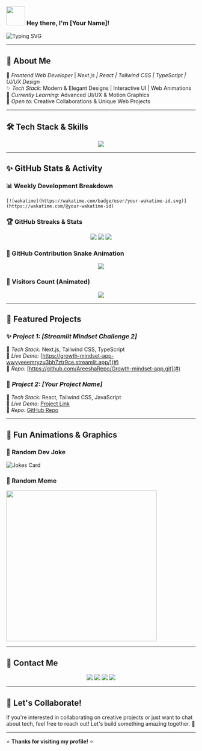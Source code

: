 ### <img src="https://media.giphy.com/media/xT9IgzoKnwFNmISR8I/giphy.gif" width="50px"> Hey there, I'm [Your Name]!

![Typing SVG](https://readme-typing-svg.herokuapp.com?font=Fira+Code&weight=600&size=22&pause=1000&color=FF1493&width=600&lines=Creative+Frontend+Developer;Next.js+%7C+React+%7C+Tailwind+CSS+%7C+TypeScript;Passionate+about+beautiful+designs!+%f0%9f%8c%9f)

---

## 🚀 About Me

💖 *Frontend Web Developer* | *Next.js | React | Tailwind CSS | TypeScript | UI/UX Design*  
✨ *Tech Stack:* Modern & Elegant Designs | Interactive UI | Web Animations  
🌸 *Currently Learning:* Advanced UI/UX & Motion Graphics  
🎀 *Open to:* Creative Collaborations & Unique Web Projects  

---

## 🛠 Tech Stack & Skills

<p align="center">
  <img src="https://skillicons.dev/icons?i=html,css,js,ts,react,nextjs,tailwind,figma,git,github,vscode,nodejs,express,mongodb,postgres" />
</p>

---

## ✨ GitHub Stats & Activity

### 📊 Weekly Development Breakdown
<!-- Add WakaTime stats or other activity graphs -->
```[![wakatime](https://wakatime.com/badge/user/your-wakatime-id.svg)](https://wakatime.com/@your-wakatime-id)```

### 🏆 GitHub Streaks & Stats
<p align="center">
  <img src="https://github-readme-streak-stats.herokuapp.com/?user=your-github-username&theme=radical" />
  <img src="https://github-readme-stats.vercel.app/api?username=your-github-username&show_icons=true&theme=radical" />
  <img src="https://github-readme-stats.vercel.app/api/top-langs/?username=your-github-username&layout=compact&theme=radical" />
</p>

### 🐍 GitHub Contribution Snake Animation
<p align="center">
  <img src="https://1drv.ms/u/c/594466f2353c9788/EVtnCGj_tQdCteiT1MsnbpEB8J4ab62YJj3D4YI2-zzFfA?e=3wQefk" />
</p>

### 🌟 Visitors Count (Animated)
<p align="center">
  <img src="https://profile-counter.glitch.me/your-github-username/count.svg" />
</p>

---

## 💎 Featured Projects

### ✨ *Project 1: [Streamlit Mindset Challenge 2]*
💖 *Tech Stack:* Next.js, Tailwind CSS, TypeScript  
🌸 *Live Demo:* [https://growth-mindset-app-wwyyeeemryzu3bh7ztr9ce.streamlit.app/](#)  
📌 *Repo:* [https://github.com/AreeshaRepo/Growth-mindset-app.git](#)  

### 🎀 *Project 2: [Your Project Name]*
💖 *Tech Stack:* React, Tailwind CSS, JavaScript  
🌸 *Live Demo:* [Project Link](#)  
📌 *Repo:* [GitHub Repo](#)  

---

## 🌈 Fun Animations & Graphics

### 🎨 Random Dev Joke
![Jokes Card](https://readme-jokes.vercel.app/api)

### 🌠 Random Meme
<img src="https://random-memer.herokuapp.com/" width="400px"/>

---

## 💖 Contact Me

<p align="center">
  <a href="https://www.linkedin.com/in/areesha-sattar-giaic-leader-student-14b48832b"><img src="https://img.shields.io/badge/LinkedIn-%230A66C2.svg?style=for-the-badge&logo=linkedin&logoColor=white"/></a>
  <a href="https://milestone2c-portfolio-nextjs-tailwind-css.vercel.app/"><img src="https://img.shields.io/badge/Portfolio-%23FF1493.svg?style=for-the-badge&logo=firefox&logoColor=white"/></a>
  <a href="mailto:areesha21314@gmail.com"><img src="https://img.shields.io/badge/Email-%23D14836.svg?style=for-the-badge&logo=gmail&logoColor=white"/></a>
  <a href="https://www.instagram.com/zoxo_emmaaa/?__pwa=1"><img src="https://img.shields.io/badge/Twitter-%231DA1F2.svg?style=for-the-badge&logo=twitter&logoColor=white"/></a>
</p>

---

## 🌟 Let's Collaborate!
If you're interested in collaborating on creative projects or just want to chat about tech, feel free to reach out! Let's build something amazing together. 🚀

---

⭐️ **Thanks for visiting my profile!** ⭐️
